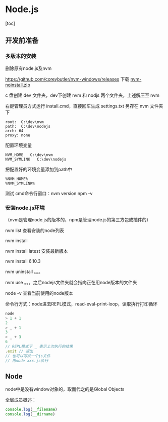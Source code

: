 # Node.js





[toc]





## 开发前准备

### 多版本的安装

删除原有node.js及nvm

 https://github.com/coreybutler/nvm-windows/releases  下载   [nvm-noinstall.zip](https://github.com/coreybutler/nvm-windows/releases/download/1.1.7/nvm-noinstall.zip)

c 盘创建 dev 文件夹，dev下创建 nvm 和 nodjs 两个文件夹，上述解压至 nvm

右键管理员方式运行 install.cmd，直接回车生成 settings.txt 另存在 nvm 文件夹下

~~~text
root:  C:\dev\nvm
path:  C:\dev\nodejs
arch: 64 
proxy: none
~~~

配置环境变量

~~~text
NVM_HOME   C:\dev\nvm
NVM_SYMLINK   C:\dev\nodejs
~~~

把配置好的环境变量添加到path中

~~~text
%NVM_HOME%
%NVM_SYMLINK%
~~~

测试 cmd命令行窗口：nvm version  npm -v



### 安装node.js环境

（nvm是管理node.js的版本的，npm是管理node.js的第三方包或插件的）

nvm list 查看安装的node列表

nvm install <version> 

nvm install latest 安装最新版本

nvm install 6.10.3

nvm uninstall 。。。

nvm use 。。。之后nodejs文件夹就会指向正在用node版本的文件夹



node -v  查看当前使用的node版本



命令行方式：node进去REPL模式，read-eval-print-loop，读取执行打印循环

~~~JavaScript
node
> 1 + 1
2
> _ + 1
3
> _ + 3
6
// REPL模式下 _ 表示上次执行的结果
.exit // 退出
// 也可以写成一个js文件
// 用node xxx.js执行
~~~



## Node

node中是没有window对象的，取而代之的是Global Objects

全局成员概述：

~~~javascript
console.log(__filename)
console.log(__dirname)
~~~